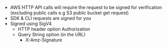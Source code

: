 - AWS HTTP API calls will require the request to be signed for verification (excluding public calls e.g S3 public bucket get request)
- SDK & CLI requests are signed for you
- Signed using SigV4
	- HTTP header option Authorization
	- Query String option (in the URL)
		- X-Amz-Signature